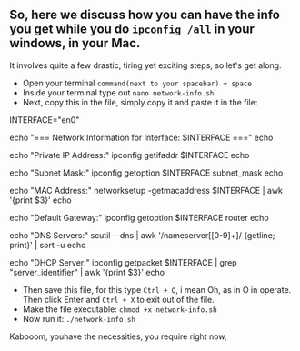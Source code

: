 So, here we discuss how you can have the info you get while you do `ipconfig /all` in your windows, in your Mac.
-

It involves quite a few drastic, tiring yet exciting steps, so let's get along.

- Open your terminal `command(next to your spacebar) + space`
- Inside your terminal type out `nano network-info.sh`
- Next, copy this in the file, simply copy it and paste it in the file:
  

INTERFACE="en0"

echo "=== Network Information for Interface: $INTERFACE ==="
echo

echo "Private IP Address:"
ipconfig getifaddr $INTERFACE
echo

echo "Subnet Mask:"
ipconfig getoption $INTERFACE subnet_mask
echo

echo "MAC Address:"
networksetup -getmacaddress $INTERFACE | awk '{print $3}'
echo

echo "Default Gateway:"
ipconfig getoption $INTERFACE router
echo

echo "DNS Servers:"
scutil --dns | awk '/nameserver\[[0-9]+\]/ {getline; print}' | sort -u
echo

echo "DHCP Server:"
ipconfig getpacket $INTERFACE | grep "server_identifier" | awk '{print $3}'
echo


- Then save this file, for this type `Ctrl + O`, i mean Oh, as in O in operate. Then click Enter and `Ctrl + X` to exit out of the file.
- Make the file executable: `chmod +x network-info.sh`
- Now run it: `./network-info.sh`

Kabooom, youhave the necessities, you require right now,



